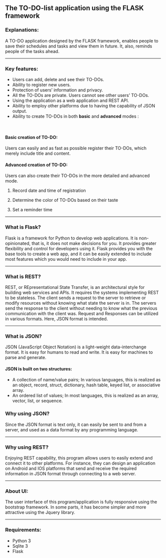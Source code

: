 ## The TO-DO-list application using the FLASK framework

### Explanations:

A TO-DO application designed by the FLASK framework, enables people to save their schedules and tasks and view them in future. It, also, reminds people of the tasks ahead.

- - - -

### Key features:

- Users can add, delete and see their TO-DOs.
- Ability to register new users.
- Protection of users’ information and privacy.
- All the TO-DOs are private. Users cannot see other users’ TO-DOs.
- Using the application as a web application and REST API.
- Ability to employ other platforms due to having the capability of JSON output.
- Ability to create TO-DOs in both **basic** and **advanced** modes :

<br>

#### Basic creation of TO-DO:
Users can easily and as fast as possible register their TO-DOs, which merely include title and content.


#### Advanced creation of TO-DO:
Users can also create their TO-DOs in the more detailed and advanced mode.

1. Record date and time of registration

2. Determine the color of TO-DOs based on their taste

3. Set a reminder time

- - - -

### What is Flask?
Flask is a framework for Python to develop web applications. It is non-opinionated, that is, it does not make decisions for you. It provides greater flexibility and control for developers using it. Flask provides you with the base tools to create a web app, and it can be easily extended to include most features which you would need to include in your app.

- - - -

### What is REST?
REST, or REpresentational State Transfer, is an architectural style for building web services and APIs. It requires the systems implementing REST to be stateless. The client sends a request to the server to retrieve or modify resources without knowing what state the server is in. The servers send the response to the client without needing to know what the previous communication with the client was.
Request and Responses can be utilized in various formats. Here, JSON format is intended.

- - - -
### What is JSON?
JSON (JavaScript Object Notation) is a light-weight data-interchange format. It is easy for humans to read and write. It is easy for machines to parse and generate.

#### JSON is built on two structures:
- A collection of name/value pairs; In various languages, this is realized as an object, record, struct, dictionary, hash table, keyed list, or associative array.
- An ordered list of values; In most languages, this is realized as an array, vector, list, or sequence.

### Why using JSON?
Since the JSON format is text only, it can easily be sent to and from a server, and used as a data format by any programming language.
- - - -
### Why using REST?
Enjoying REST capability, this program allows users to easily extend and connect it to other platforms. For instance, they can design an application on Android and IOS platforms that send and receive the required information in JSON format through connecting to a web server.
- - - -
### About UI:
The user interface of this program/application is fully responsive using the bootstrap framework. In some parts, it has become simpler and more attractive using the Jquery library.
- - - -
### Requirements:
+ Python 3
+ Sqlite 3
+ Flask
